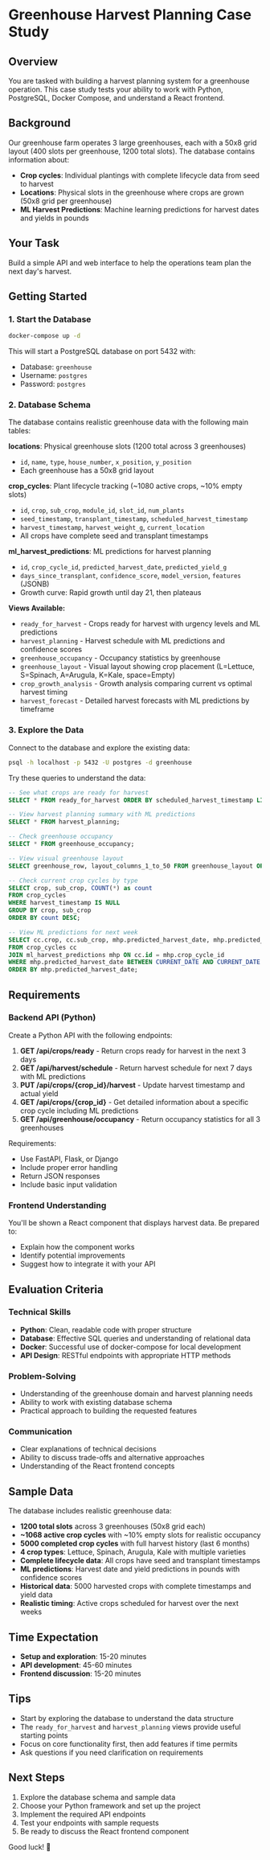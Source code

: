 # Greenhouse Harvest Planning Case Study

## Overview
You are tasked with building a harvest planning system for a greenhouse operation. This case study tests your ability to work with Python, PostgreSQL, Docker Compose, and understand a React frontend.

## Background
Our greenhouse farm operates 3 large greenhouses, each with a 50x8 grid layout (400 slots per greenhouse, 1200 total slots). The database contains information about:
- **Crop cycles**: Individual plantings with complete lifecycle data from seed to harvest
- **Locations**: Physical slots in the greenhouse where crops are grown (50x8 grid per greenhouse)
- **ML Harvest Predictions**: Machine learning predictions for harvest dates and yields in pounds

## Your Task
Build a simple API and web interface to help the operations team plan the next day's harvest.

## Getting Started

### 1. Start the Database
```bash
docker-compose up -d
```

This will start a PostgreSQL database on port 5432 with:
- Database: `greenhouse`
- Username: `postgres`
- Password: `postgres`

### 2. Database Schema
The database contains realistic greenhouse data with the following main tables:

**locations**: Physical greenhouse slots (1200 total across 3 greenhouses)
- `id`, `name`, `type`, `house_number`, `x_position`, `y_position`
- Each greenhouse has a 50x8 grid layout

**crop_cycles**: Plant lifecycle tracking (~1080 active crops, ~10% empty slots)
- `id`, `crop`, `sub_crop`, `module_id`, `slot_id`, `num_plants`
- `seed_timestamp`, `transplant_timestamp`, `scheduled_harvest_timestamp`
- `harvest_timestamp`, `harvest_weight_g`, `current_location`
- All crops have complete seed and transplant timestamps

**ml_harvest_predictions**: ML predictions for harvest planning
- `id`, `crop_cycle_id`, `predicted_harvest_date`, `predicted_yield_g`
- `days_since_transplant`, `confidence_score`, `model_version`, `features` (JSONB)
- Growth curve: Rapid growth until day 21, then plateaus

**Views Available:**
- `ready_for_harvest` - Crops ready for harvest with urgency levels and ML predictions
- `harvest_planning` - Harvest schedule with ML predictions and confidence scores
- `greenhouse_occupancy` - Occupancy statistics by greenhouse
- `greenhouse_layout` - Visual layout showing crop placement (L=Lettuce, S=Spinach, A=Arugula, K=Kale, space=Empty)
- `crop_growth_analysis` - Growth analysis comparing current vs optimal harvest timing
- `harvest_forecast` - Detailed harvest forecasts with ML predictions by timeframe

### 3. Explore the Data
Connect to the database and explore the existing data:
```bash
psql -h localhost -p 5432 -U postgres -d greenhouse
```

Try these queries to understand the data:
```sql
-- See what crops are ready for harvest
SELECT * FROM ready_for_harvest ORDER BY scheduled_harvest_timestamp LIMIT 10;

-- View harvest planning summary with ML predictions
SELECT * FROM harvest_planning;

-- Check greenhouse occupancy
SELECT * FROM greenhouse_occupancy;

-- View visual greenhouse layout
SELECT greenhouse_row, layout_columns_1_to_50 FROM greenhouse_layout ORDER BY house_number, row_number;

-- Check current crop cycles by type
SELECT crop, sub_crop, COUNT(*) as count 
FROM crop_cycles 
WHERE harvest_timestamp IS NULL 
GROUP BY crop, sub_crop
ORDER BY count DESC;

-- View ML predictions for next week
SELECT cc.crop, cc.sub_crop, mhp.predicted_harvest_date, mhp.predicted_yield_lbs, mhp.confidence_score
FROM crop_cycles cc
JOIN ml_harvest_predictions mhp ON cc.id = mhp.crop_cycle_id
WHERE mhp.predicted_harvest_date BETWEEN CURRENT_DATE AND CURRENT_DATE + INTERVAL '7 days'
ORDER BY mhp.predicted_harvest_date;
```

## Requirements

### Backend API (Python)
Create a Python API with the following endpoints:

1. **GET /api/crops/ready** - Return crops ready for harvest in the next 3 days
2. **GET /api/harvest/schedule** - Return harvest schedule for next 7 days with ML predictions
3. **PUT /api/crops/{crop_id}/harvest** - Update harvest timestamp and actual yield
4. **GET /api/crops/{crop_id}** - Get detailed information about a specific crop cycle including ML predictions
5. **GET /api/greenhouse/occupancy** - Return occupancy statistics for all 3 greenhouses

Requirements:
- Use FastAPI, Flask, or Django
- Include proper error handling
- Return JSON responses
- Include basic input validation

### Frontend Understanding
You'll be shown a React component that displays harvest data. Be prepared to:
- Explain how the component works
- Identify potential improvements
- Suggest how to integrate it with your API

## Evaluation Criteria

### Technical Skills
- **Python**: Clean, readable code with proper structure
- **Database**: Effective SQL queries and understanding of relational data
- **Docker**: Successful use of docker-compose for local development
- **API Design**: RESTful endpoints with appropriate HTTP methods

### Problem-Solving
- Understanding of the greenhouse domain and harvest planning needs
- Ability to work with existing database schema
- Practical approach to building the requested features

### Communication
- Clear explanations of technical decisions
- Ability to discuss trade-offs and alternative approaches
- Understanding of the React frontend concepts

## Sample Data
The database includes realistic greenhouse data:
- **1200 total slots** across 3 greenhouses (50x8 grid each)
- **~1068 active crop cycles** with ~10% empty slots for realistic occupancy
- **5000 completed crop cycles** with full harvest history (last 6 months)
- **4 crop types**: Lettuce, Spinach, Arugula, Kale with multiple varieties
- **Complete lifecycle data**: All crops have seed and transplant timestamps
- **ML predictions**: Harvest date and yield predictions in pounds with confidence scores
- **Historical data**: 5000 harvested crops with complete timestamps and yield data
- **Realistic timing**: Active crops scheduled for harvest over the next weeks

## Time Expectation
- **Setup and exploration**: 15-20 minutes
- **API development**: 45-60 minutes  
- **Frontend discussion**: 15-20 minutes

## Tips
- Start by exploring the database to understand the data structure
- The `ready_for_harvest` and `harvest_planning` views provide useful starting points
- Focus on core functionality first, then add features if time permits
- Ask questions if you need clarification on requirements

## Next Steps
1. Explore the database schema and sample data
2. Choose your Python framework and set up the project
3. Implement the required API endpoints
4. Test your endpoints with sample requests
5. Be ready to discuss the React frontend component

Good luck! 🌱